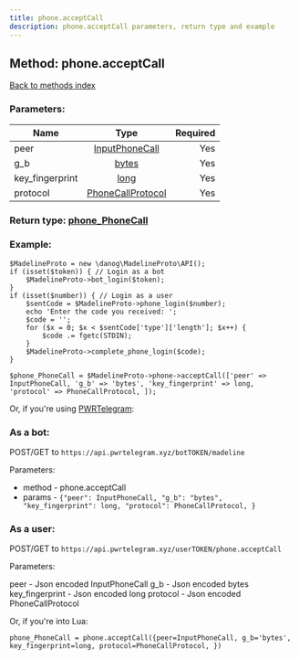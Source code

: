 ```yaml
---
title: phone.acceptCall
description: phone.acceptCall parameters, return type and example
---
```

## Method: phone.acceptCall  
[Back to methods index](index.md)


### Parameters:

| Name     |    Type       | Required |
|----------|:-------------:|---------:|
|peer|[InputPhoneCall](../types/InputPhoneCall.md) | Yes|
|g\_b|[bytes](../types/bytes.md) | Yes|
|key\_fingerprint|[long](../types/long.md) | Yes|
|protocol|[PhoneCallProtocol](../types/PhoneCallProtocol.md) | Yes|


### Return type: [phone\_PhoneCall](../types/phone_PhoneCall.md)

### Example:


```
$MadelineProto = new \danog\MadelineProto\API();
if (isset($token)) { // Login as a bot
    $MadelineProto->bot_login($token);
}
if (isset($number)) { // Login as a user
    $sentCode = $MadelineProto->phone_login($number);
    echo 'Enter the code you received: ';
    $code = '';
    for ($x = 0; $x < $sentCode['type']['length']; $x++) {
        $code .= fgetc(STDIN);
    }
    $MadelineProto->complete_phone_login($code);
}

$phone_PhoneCall = $MadelineProto->phone->acceptCall(['peer' => InputPhoneCall, 'g_b' => 'bytes', 'key_fingerprint' => long, 'protocol' => PhoneCallProtocol, ]);
```

Or, if you're using [PWRTelegram](https://pwrtelegram.xyz):

### As a bot:

POST/GET to `https://api.pwrtelegram.xyz/botTOKEN/madeline`

Parameters:

* method - phone.acceptCall
* params - `{"peer": InputPhoneCall, "g_b": "bytes", "key_fingerprint": long, "protocol": PhoneCallProtocol, }`



### As a user:

POST/GET to `https://api.pwrtelegram.xyz/userTOKEN/phone.acceptCall`

Parameters:

peer - Json encoded InputPhoneCall
g_b - Json encoded bytes
key_fingerprint - Json encoded long
protocol - Json encoded PhoneCallProtocol



Or, if you're into Lua:

```
phone_PhoneCall = phone.acceptCall({peer=InputPhoneCall, g_b='bytes', key_fingerprint=long, protocol=PhoneCallProtocol, })
```

